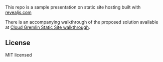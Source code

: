 This repo is a sample presentation on static site hosting built with [revealjs.com](https://revealjs.com)

There is an accompanying walkthrough of the proposed solution available at [Cloud Gremlin Static Site walkthrough](https://gremlins.io/walkthroughs/static-site/).

## License

MIT licensed

